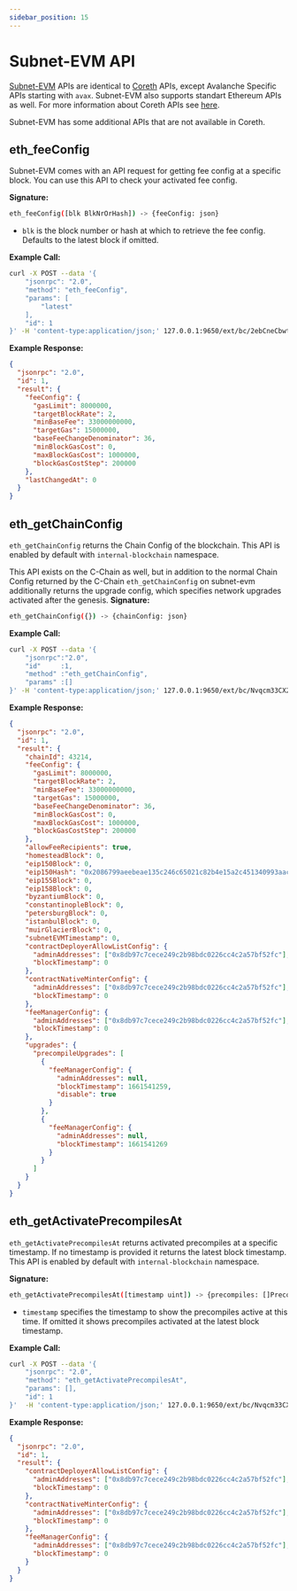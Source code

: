 ```yaml
---
sidebar_position: 15
---
```


# Subnet-EVM API

[Subnet-EVM](https://github.com/ava-labs/subnet-evm) APIs are identical to
[Coreth](https://github.com/ava-labs/coreth) APIs, except Avalanche Specific APIs starting with
`avax`. Subnet-EVM also supports standart Ethereum APIs as well. For more information about Coreth
APIs see [here](api/../c-chain.md).

Subnet-EVM has some additional APIs that are not available in Coreth.

## eth_feeConfig

Subnet-EVM comes with an API request for getting fee config at a specific block. You can use this
API to check your activated fee config.

**Signature:**

```sh
eth_feeConfig([blk BlkNrOrHash]) -> {feeConfig: json}
```

- `blk` is the block number or hash at which to retrieve the fee config. Defaults to the latest
  block if omitted.

**Example Call:**

```sh
curl -X POST --data '{
    "jsonrpc": "2.0",
    "method": "eth_feeConfig",
    "params": [
        "latest"
    ],
    "id": 1
}' -H 'content-type:application/json;' 127.0.0.1:9650/ext/bc/2ebCneCbwthjQ1rYT41nhd7M76Hc6YmosMAQrTFhBq8qeqh6tt/rpc
```

**Example Response:**

```json
{
  "jsonrpc": "2.0",
  "id": 1,
  "result": {
    "feeConfig": {
      "gasLimit": 8000000,
      "targetBlockRate": 2,
      "minBaseFee": 33000000000,
      "targetGas": 15000000,
      "baseFeeChangeDenominator": 36,
      "minBlockGasCost": 0,
      "maxBlockGasCost": 1000000,
      "blockGasCostStep": 200000
    },
    "lastChangedAt": 0
  }
}
```

## eth_getChainConfig

`eth_getChainConfig` returns the Chain Config of the blockchain. This API is enabled by default with
`internal-blockchain` namespace.

This API exists on the C-Chain as well, but in addition to the normal Chain Config returned by the
C-Chain `eth_getChainConfig` on subnet-evm additionally returns the upgrade config, which specifies
network upgrades activated after the genesis. **Signature:**

```sh
eth_getChainConfig({}) -> {chainConfig: json}
```

**Example Call:**

```sh
curl -X POST --data '{
    "jsonrpc":"2.0",
    "id"     :1,
    "method" :"eth_getChainConfig",
    "params" :[]
}' -H 'content-type:application/json;' 127.0.0.1:9650/ext/bc/Nvqcm33CX2XABS62iZsAcVUkavfnzp1Sc5k413wn5Nrf7Qjt7/rpc
```

**Example Response:**

```json
{
  "jsonrpc": "2.0",
  "id": 1,
  "result": {
    "chainId": 43214,
    "feeConfig": {
      "gasLimit": 8000000,
      "targetBlockRate": 2,
      "minBaseFee": 33000000000,
      "targetGas": 15000000,
      "baseFeeChangeDenominator": 36,
      "minBlockGasCost": 0,
      "maxBlockGasCost": 1000000,
      "blockGasCostStep": 200000
    },
    "allowFeeRecipients": true,
    "homesteadBlock": 0,
    "eip150Block": 0,
    "eip150Hash": "0x2086799aeebeae135c246c65021c82b4e15a2c451340993aacfd2751886514f0",
    "eip155Block": 0,
    "eip158Block": 0,
    "byzantiumBlock": 0,
    "constantinopleBlock": 0,
    "petersburgBlock": 0,
    "istanbulBlock": 0,
    "muirGlacierBlock": 0,
    "subnetEVMTimestamp": 0,
    "contractDeployerAllowListConfig": {
      "adminAddresses": ["0x8db97c7cece249c2b98bdc0226cc4c2a57bf52fc"],
      "blockTimestamp": 0
    },
    "contractNativeMinterConfig": {
      "adminAddresses": ["0x8db97c7cece249c2b98bdc0226cc4c2a57bf52fc"],
      "blockTimestamp": 0
    },
    "feeManagerConfig": {
      "adminAddresses": ["0x8db97c7cece249c2b98bdc0226cc4c2a57bf52fc"],
      "blockTimestamp": 0
    },
    "upgrades": {
      "precompileUpgrades": [
        {
          "feeManagerConfig": {
            "adminAddresses": null,
            "blockTimestamp": 1661541259,
            "disable": true
          }
        },
        {
          "feeManagerConfig": {
            "adminAddresses": null,
            "blockTimestamp": 1661541269
          }
        }
      ]
    }
  }
}
```

## eth_getActivatePrecompilesAt

`eth_getActivatePrecompilesAt` returns activated precompiles at a specific timestamp. If no
timestamp is provided it returns the latest block timestamp. This API is enabled by default with
`internal-blockchain` namespace.

**Signature:**

```sh
eth_getActivatePrecompilesAt([timestamp uint]) -> {precompiles: []Precompile}
```

- `timestamp` specifies the timestamp to show the precompiles active at this time. If omitted it
  shows precompiles activated at the latest block timestamp.

**Example Call:**

```sh
curl -X POST --data '{
    "jsonrpc": "2.0",
    "method": "eth_getActivatePrecompilesAt",
    "params": [],
    "id": 1
}'  -H 'content-type:application/json;' 127.0.0.1:9650/ext/bc/Nvqcm33CX2XABS62iZsAcVUkavfnzp1Sc5k413wn5Nrf7Qjt7/rpc
```

**Example Response:**

```json
{
  "jsonrpc": "2.0",
  "id": 1,
  "result": {
    "contractDeployerAllowListConfig": {
      "adminAddresses": ["0x8db97c7cece249c2b98bdc0226cc4c2a57bf52fc"],
      "blockTimestamp": 0
    },
    "contractNativeMinterConfig": {
      "adminAddresses": ["0x8db97c7cece249c2b98bdc0226cc4c2a57bf52fc"],
      "blockTimestamp": 0
    },
    "feeManagerConfig": {
      "adminAddresses": ["0x8db97c7cece249c2b98bdc0226cc4c2a57bf52fc"],
      "blockTimestamp": 0
    }
  }
}
```
